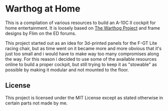 # Warthog at Home

This is a compilation of various resources to build an A-10C II cockpit for home entertainment. It is loosely based on [The Warthog Project](http://thewarthogproject.com) and frame designs by Flim on the ED forums.

This project started out as an idea for 3d-printed panels for the F-GT Lite racing chair, but as time went on it became more and more obvious that it's just too small and i would have to make way too many compromises along the way. For this reason i decided to use some of the available resources online to build a proper cockpit, but still trying to keep it as "stowable" as possible by making it modular and not mounted to the floor.

## License

This project is licensed under the MIT License except as stated otherwise in certain parts not made by me.
